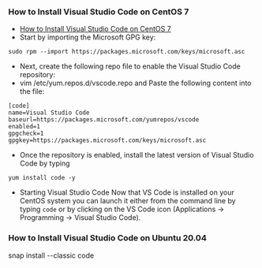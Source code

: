 ### How to Install Visual Studio Code on CentOS 7
* [How to Install Visual Studio Code on CentOS 7](https://linuxize.com/post/how-to-install-visual-studio-code-on-centos-7/)
* Start by importing the Microsoft GPG key:
```
sudo rpm --import https://packages.microsoft.com/keys/microsoft.asc
```
* Next, create the following repo file to enable the Visual Studio Code repository:
* vim /etc/yum.repos.d/vscode.repo and Paste the following content into the file:
```
[code]
name=Visual Studio Code
baseurl=https://packages.microsoft.com/yumrepos/vscode
enabled=1
gpgcheck=1
gpgkey=https://packages.microsoft.com/keys/microsoft.asc
```
* Once the repository is enabled, install the latest version of Visual Studio Code by typing
```
yum install code -y
```
* Starting Visual Studio Code 
Now that VS Code is installed on your CentOS system you can launch it either from the command line by typing `code` or by clicking on the VS Code icon (Applications -> Programming -> Visual Studio Code).

### How to Install Visual Studio Code on Ubuntu 20.04
snap install --classic code